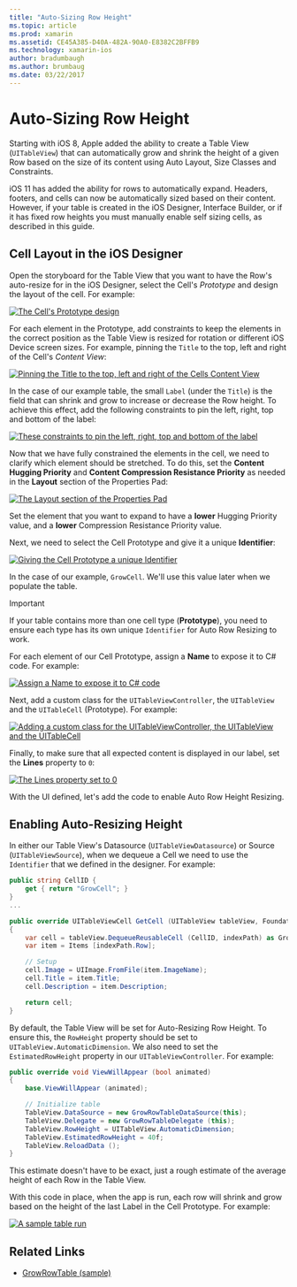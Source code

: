 ```yaml
---
title: "Auto-Sizing Row Height"
ms.topic: article
ms.prod: xamarin
ms.assetid: CE45A385-D40A-482A-90A0-E8382C2BFFB9
ms.technology: xamarin-ios
author: bradumbaugh
ms.author: brumbaug
ms.date: 03/22/2017
---
```


# Auto-Sizing Row Height

Starting with iOS 8, Apple added the ability to create a Table View (`UITableView`) that can automatically grow and shrink the height of a given Row based on the size of its content using Auto Layout, Size Classes and Constraints.

iOS 11 has added the ability for rows to automatically expand. Headers, footers, and cells can now be automatically sized based on their content. However, if your table is created in the iOS Designer, Interface Builder, or if it has fixed row heights you must manually enable self sizing cells, as described in this guide.

## Cell Layout in the iOS Designer

Open the storyboard for the Table View that you want to have the Row's auto-resize for in the iOS Designer, select the Cell's *Prototype* and design the layout of the cell. For example:

[![](autosizing-row-height-images/table01.png "The Cell's Prototype design")](autosizing-row-height-images/table01.png#lightbox)

For each element in the Prototype, add constraints to keep the elements in the correct position as the Table View is resized for rotation or different iOS Device screen sizes. For example, pinning the `Title` to the top, left and right of the Cell's *Content View*:

[![](autosizing-row-height-images/table02.png "Pinning the Title to the top, left and right of the Cells Content View")](autosizing-row-height-images/table02.png#lightbox)

In the case of our example table, the small `Label` (under the `Title`) is the field that can shrink and grow to increase or decrease the Row height. To achieve this effect, add the following constraints to pin the left, right, top and bottom of the label:

[![](autosizing-row-height-images/table03.png "These constraints to pin the left, right, top and bottom of the label")](autosizing-row-height-images/table03.png#lightbox)

Now that we have fully constrained the elements in the cell, we need to clarify which element should be stretched. To do this, set the **Content Hugging Priority** and **Content Compression Resistance Priority** as needed in the **Layout** section of the Properties Pad:

[![](autosizing-row-height-images/table03a.png "The Layout section of the Properties Pad")](autosizing-row-height-images/table03a.png#lightbox)

Set the element that you want to expand to have a **lower** Hugging Priority value, and a **lower** Compression Resistance Priority value.

Next, we need to select the Cell Prototype and give it a unique **Identifier**:

[![](autosizing-row-height-images/table04.png "Giving the Cell Prototype a unique Identifier")](autosizing-row-height-images/table04.png#lightbox)

In the case of our example, `GrowCell`. We'll use this value later when we populate the table.

> [!IMPORTANT]
> If your table contains more than one cell type (**Prototype**), you need to ensure each type has its own unique `Identifier` for Auto Row Resizing to work.

For each element of our Cell Prototype, assign a **Name** to expose it to C# code. For example:

[![](autosizing-row-height-images/table05.png "Assign a Name to expose it to C# code")](autosizing-row-height-images/table05.png#lightbox)

Next, add a custom class for the `UITableViewController`, the `UITableView` and the `UITableCell` (Prototype). For example: 

[![](autosizing-row-height-images/table06.png "Adding a custom class for the UITableViewController, the UITableView and the UITableCell")](autosizing-row-height-images/table06.png#lightbox)

Finally, to make sure that all expected content is displayed in our label, set the **Lines** property to `0`:

[![](autosizing-row-height-images/table06.png "The Lines property set to 0")](autosizing-row-height-images/table06a.png#lightbox)

With the UI defined, let's add the code to enable Auto Row Height Resizing.

## Enabling Auto-Resizing Height

In either our Table View's Datasource (`UITableViewDatasource`) or Source (`UITableViewSource`), when we dequeue a Cell we need to use the `Identifier` that we defined in the designer. For example:

```csharp
public string CellID {
	get { return "GrowCell"; }
}
...

public override UITableViewCell GetCell (UITableView tableView, Foundation.NSIndexPath indexPath)
{
	var cell = tableView.DequeueReusableCell (CellID, indexPath) as GrowRowTableCell;
	var item = Items [indexPath.Row];

	// Setup
	cell.Image = UIImage.FromFile(item.ImageName);
	cell.Title = item.Title;
	cell.Description = item.Description;

	return cell;
}
```

By default, the Table View will be set for Auto-Resizing Row Height. To ensure this, the `RowHeight` property should be set to `UITableView.AutomaticDimension`. We also need to set the `EstimatedRowHeight` property in our `UITableViewController`. For example:

```csharp
public override void ViewWillAppear (bool animated)
{
	base.ViewWillAppear (animated);

	// Initialize table
	TableView.DataSource = new GrowRowTableDataSource(this);
	TableView.Delegate = new GrowRowTableDelegate (this);
	TableView.RowHeight = UITableView.AutomaticDimension;
	TableView.EstimatedRowHeight = 40f;
	TableView.ReloadData ();
}
```

This estimate doesn't have to be exact, just a rough estimate of the average height of each Row in the Table View.

With this code in place, when the app is run, each row will shrink and grow based on the height of the last Label in the Cell Prototype. For example:

[![](autosizing-row-height-images/table07.png "A sample table run")](autosizing-row-height-images/table07.png#lightbox)


## Related Links

- [GrowRowTable (sample)](https://developer.xamarin.com/samples/monotouch/GrowRowTable/)
